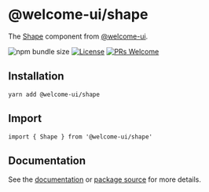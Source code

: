 # @welcome-ui/shape

The [Shape](https://welcome-ui.com/components/shape) component from [@welcome-ui](https://welcome-ui.com).

![npm bundle size](https://img.shields.io/bundlephobia/minzip/@welcome-ui/shape) [![License](https://img.shields.io/npm/l/welcome-ui.svg)](https://github.com/WTTJ/welcome-ui/blob/master/LICENSE) [![PRs Welcome](https://img.shields.io/badge/PRs-welcome-mediumspringgreen.svg)](ttps://github.com/WTTJ/welcome-ui/blob/master/CONTRIBUTING.md)

## Installation

    yarn add @welcome-ui/shape

## Import

    import { Shape } from '@welcome-ui/shape'

## Documentation

See the [documentation](https://welcome-ui.com/components/shape) or [package source](https://github.com/WTTJ/welcome-ui/tree/master/packages/Shape) for more details.
